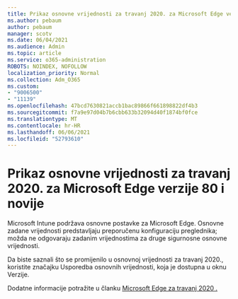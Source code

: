 ```yaml
---
title: Prikaz osnovne vrijednosti za travanj 2020. za Microsoft Edge verzije 80 i novije
ms.author: pebaum
author: pebaum
manager: scotv
ms.date: 06/04/2021
ms.audience: Admin
ms.topic: article
ms.service: o365-administration
ROBOTS: NOINDEX, NOFOLLOW
localization_priority: Normal
ms.collection: Adm_O365
ms.custom:
- "9006500"
- "11139"
ms.openlocfilehash: 47bcd7630821accb1bac89866f661898822df4b3
ms.sourcegitcommit: f7a9e97d04b7b6cbb633b32094d40f1874bf0fce
ms.translationtype: MT
ms.contentlocale: hr-HR
ms.lasthandoff: 06/06/2021
ms.locfileid: "52793610"
---
```

# <a name="view-the-april-2020-baseline-for-microsoft-edge-versions-80-and-later"></a>Prikaz osnovne vrijednosti za travanj 2020. za Microsoft Edge verzije 80 i novije

Microsoft Intune podržava osnovne postavke za Microsoft Edge. Osnovne zadane vrijednosti predstavljaju preporučenu konfiguraciju preglednika; možda ne odgovaraju zadanim vrijednostima za druge sigurnosne osnovne vrijednosti.

Da biste saznali što se promijenilo u osnovnoj vrijednosti za travanj 2020., koristite značajku Usporedba osnovnih vrijednosti, koja je dostupna u oknu Verzije.

Dodatne informacije potražite u članku [Microsoft Edge za travanj 2020 .](/mem/intune/protect/security-baseline-settings-edge?pivots=edge-april-2020)